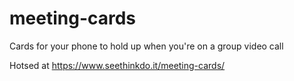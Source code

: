 # meeting-cards
Cards for your phone to hold up when you're on a group video call

Hotsed at https://www.seethinkdo.it/meeting-cards/
